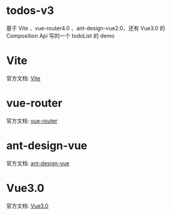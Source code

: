 # todos-v3
基于 Vite 、vue-router4.0 、ant-design-vue2.0，还有 Vue3.0 的 Composition Api 写的一个 todoList 的 demo
# Vite
官方文档: [Vite](https://github.com/vitejs/vite)
# vue-router
官方文档: [vue-router](https://next.router.vuejs.org/)
# ant-design-vue
官方文档: [ant-design-vue](https://2x.antdv.com/docs/vue/introduce-cn/)
# Vue3.0
官方文档: [Vue3.0](https://v3.vuejs.org/)
